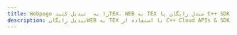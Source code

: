 ---title: Webpage را به  تبدیل کنیدTEX، WEB به TEX مبدل رایگان یا C++ SDKdescription: تبدیل رایگانWEB به TEX با استفاده از C++ Cloud APIs & SDK همچنین اسناد PDF را در Cloud ایجاد، ویرایش و رندر کنید.---